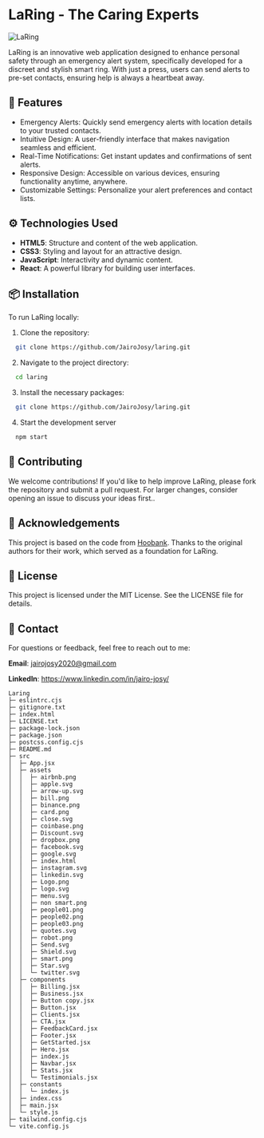 
# LaRing - The Caring Experts

![LaRing](https://i.imgur.com/eKTbj9N.png)

LaRing is an innovative web application designed to enhance personal safety through an emergency alert system, specifically developed for a discreet and stylish smart ring. With just a press, users can send alerts to pre-set contacts, ensuring help is always a heartbeat away.


## 🚀 Features

- Emergency Alerts: Quickly send emergency alerts with location details to your trusted contacts.
- Intuitive Design: A user-friendly interface that makes navigation seamless and efficient.
- Real-Time Notifications: Get instant updates and confirmations of sent alerts.
- Responsive Design: Accessible on various devices, ensuring functionality anytime, anywhere.
- Customizable Settings: Personalize your alert preferences and contact lists.


## ⚙️ Technologies Used

- **HTML5**: Structure and content of the web application.
- **CSS3**: Styling and layout for an attractive design.
- **JavaScript**: Interactivity and dynamic content.
- **React**: A powerful library for building user interfaces.


## 📦 Installation

To run LaRing locally:

1. Clone the repository:
```bash
  git clone https://github.com/JairoJosy/laring.git

```
2. Navigate to the project directory:
```bash
  cd laring

```
3. Install the necessary packages:
```bash
  git clone https://github.com/JairoJosy/laring.git

```
4. Start the development server
```bash
  npm start

```
    
## 🤝 Contributing

We welcome contributions! If you'd like to help improve LaRing, please fork the repository and submit a pull request. For larger changes, consider opening an issue to discuss your ideas first..

## 🤝 Acknowledgements
This project is based on the code from [Hoobank](https://github.com/davimgfx/hoobank). Thanks to the original authors for their work, which served as a foundation for LaRing.



## 📝 License

This project is licensed under the MIT License. See the LICENSE file for details.


## 💬 Contact

For questions or feedback, feel free to reach out to me:

**Email**: jairojosy2020@gmail.com

**LinkedIn**: https://www.linkedin.com/in/jairo-josy/


```
Laring
├─ eslintrc.cjs
├─ gitignore.txt
├─ index.html
├─ LICENSE.txt
├─ package-lock.json
├─ package.json
├─ postcss.config.cjs
├─ README.md
├─ src
│  ├─ App.jsx
│  ├─ assets
│  │  ├─ airbnb.png
│  │  ├─ apple.svg
│  │  ├─ arrow-up.svg
│  │  ├─ bill.png
│  │  ├─ binance.png
│  │  ├─ card.png
│  │  ├─ close.svg
│  │  ├─ coinbase.png
│  │  ├─ Discount.svg
│  │  ├─ dropbox.png
│  │  ├─ facebook.svg
│  │  ├─ google.svg
│  │  ├─ index.html
│  │  ├─ instagram.svg
│  │  ├─ linkedin.svg
│  │  ├─ Logo.png
│  │  ├─ logo.svg
│  │  ├─ menu.svg
│  │  ├─ non smart.png
│  │  ├─ people01.png
│  │  ├─ people02.png
│  │  ├─ people03.png
│  │  ├─ quotes.svg
│  │  ├─ robot.png
│  │  ├─ Send.svg
│  │  ├─ Shield.svg
│  │  ├─ smart.png
│  │  ├─ Star.svg
│  │  └─ twitter.svg
│  ├─ components
│  │  ├─ Billing.jsx
│  │  ├─ Business.jsx
│  │  ├─ Button copy.jsx
│  │  ├─ Button.jsx
│  │  ├─ Clients.jsx
│  │  ├─ CTA.jsx
│  │  ├─ FeedbackCard.jsx
│  │  ├─ Footer.jsx
│  │  ├─ GetStarted.jsx
│  │  ├─ Hero.jsx
│  │  ├─ index.js
│  │  ├─ Navbar.jsx
│  │  ├─ Stats.jsx
│  │  └─ Testimonials.jsx
│  ├─ constants
│  │  └─ index.js
│  ├─ index.css
│  ├─ main.jsx
│  └─ style.js
├─ tailwind.config.cjs
└─ vite.config.js

```